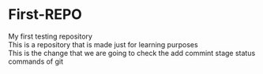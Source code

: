 # First-REPO
My first testing repository 
<br>
This is a repository that is made just for learning purposes
<br>
This is the change that we are going to check the add commint stage status commands of git
